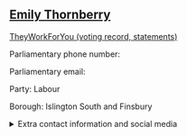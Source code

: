 ## <a href="https://members.parliament.uk/member/1536/contact">Emily Thornberry</a>

<a href="https://www.theyworkforyou.com/mp/11656/emily_thornberry/islington_south_and_finsbury">TheyWorkForYou (voting record, statements)</a> 

Parliamentary phone number:  

Parliamentary email:  

Party: Labour 

Borough: Islington South and Finsbury 

<details><summary>Extra contact information and social media</summary> 
<li>Website: http://www.emilythornberry.com</li>
<li>Twitter: https://twitter.com/EmilyThornberry</li>
<li>Constituency office phone number: 02076979307</li>
<li>Constituency office email: emilythornberrymp@parliament.uk</li>
<li>Facebook:</li>
<li>Instagram:</li>
<li>Youtube:</li>
<li>Linkedin:</li>
<li>Government department phone number:</li>
<li>Government department email:</li>
<li>Threads:</li>
<li>Party office phone number:</li>
<li>Party office email:</li>
<li>Tiktok:</li>
</details>